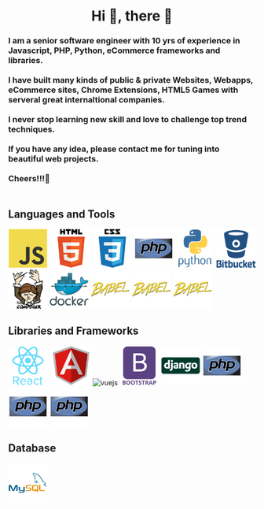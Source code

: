 <h1 align="center">Hi 👋, there 👋 </h1>

<h3>
  I am a senior software engineer with 10 yrs of experience in Javascript, PHP, Python, eCommerce frameworks and libraries. </br></br>
  I have built many kinds of public & private Websites, Webapps, eCommerce sites, Chrome Extensions, HTML5 Games with serveral great internaltional companies.</br>   </br>
  I never stop learning new skill and love to challenge top trend techniques. </br></br>
  If you have any idea, please contact me for tuning into beautiful web projects.</br></br>
  Cheers!!!👋 </br></br>
</h3>

## Languages and Tools

<img src="https://raw.githubusercontent.com/devicons/devicon/master/icons/javascript/javascript-original.svg" alt="javascript" width="80" height="80"/>&nbsp;
<img src="https://raw.githubusercontent.com/devicons/devicon/master/icons/html5/html5-original-wordmark.svg" alt="html5" width="80" height="80"/>
<img src="https://raw.githubusercontent.com/devicons/devicon/master/icons/css3/css3-original-wordmark.svg" alt="css3" width="80" height="80"/>
<img src="https://raw.githubusercontent.com/devicons/devicon/master/icons/php/php-original.svg" alt="php" width="80" height="80"/>
<img src="https://raw.githubusercontent.com/devicons/devicon/master/icons/python/python-original-wordmark.svg" alt="python" width="80" height="80"/>
<img src="https://raw.githubusercontent.com/devicons/devicon/master/icons/bitbucket/bitbucket-original-wordmark.svg" alt="bitbucket" width="80" height="80"/>
<img src="https://raw.githubusercontent.com/devicons/devicon/master/icons/composer/composer-original.svg" alt="composer" width="80" height="80"/>
<img src="https://raw.githubusercontent.com/devicons/devicon/master/icons/docker/docker-original-wordmark.svg" alt="docker" width="80" height="80"/>
<img src="https://raw.githubusercontent.com/devicons/devicon/master/icons/babel/babel-original.svg" alt="php" width="80" height="80"/>
<img src="https://raw.githubusercontent.com/devicons/devicon/master/icons/babel/babel-original.svg" alt="php" width="80" height="80"/>
<img src="https://raw.githubusercontent.com/devicons/devicon/master/icons/babel/babel-original.svg" alt="php" width="80" height="80"/>




## Libraries and Frameworks
<img src="https://raw.githubusercontent.com/devicons/devicon/master/icons/react/react-original-wordmark.svg" alt="php" width="80" height="80"/>&nbsp;
<img src="https://raw.githubusercontent.com/devicons/devicon/master/icons/angularjs/angularjs-original.svg" alt="angularjs" width="80" height="80"/>
<img src="https://raw.githubusercontent.com/devicons/devicon/master/icons/vuejs/vuejs-original-wordmark.svg.svg" alt="vuejs" width="80" height="80"/>
<img src="https://raw.githubusercontent.com/devicons/devicon/master/icons/bootstrap/bootstrap-plain-wordmark.svg" alt="bootstrap" width="80" height="80"/>
<img src="https://raw.githubusercontent.com/devicons/devicon/master/icons/django/django-original.svg" alt="django" width="80" height="80"/>
<img src="https://raw.githubusercontent.com/devicons/devicon/master/icons/php/php-original.svg" alt="php" width="80" height="80"/>
<img src="https://raw.githubusercontent.com/devicons/devicon/master/icons/php/php-original.svg" alt="php" width="80" height="80"/>
<img src="https://raw.githubusercontent.com/devicons/devicon/master/icons/php/php-original.svg" alt="php" width="80" height="80"/>


## Database
<img src="https://raw.githubusercontent.com/devicons/devicon/master/icons/mysql/mysql-original-wordmark.svg" alt="php" width="80" height="80"/>



